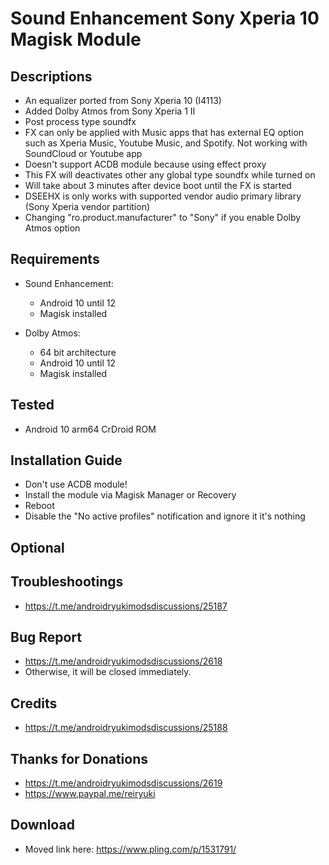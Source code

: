 # Sound Enhancement Sony Xperia 10 Magisk Module

## Descriptions
- An equalizer ported from Sony Xperia 10 (I4113)
- Added Dolby Atmos from Sony Xperia 1 II
- Post process type soundfx
- FX can only be applied with Music apps that has external EQ option such as Xperia Music, Youtube Music, and Spotify. Not working with SoundCloud or Youtube app
- Doesn't support ACDB module because using effect proxy
- This FX will deactivates other any global type soundfx while turned on
- Will take about 3 minutes after device boot until the FX is started
- DSEEHX is only works with supported vendor audio primary library (Sony Xperia vendor partition)
- Changing "ro.product.manufacturer" to "Sony" if you enable Dolby Atmos option

## Requirements
- Sound Enhancement:
  - Android 10 until 12
  - Magisk installed

- Dolby Atmos:
  - 64 bit architecture
  - Android 10 until 12
  - Magisk installed

## Tested
- Android 10 arm64 CrDroid ROM

## Installation Guide
- Don't use ACDB module!
- Install the module via Magisk Manager or Recovery
- Reboot
- Disable the "No active profiles" notification and ignore it it's nothing

## Optional

## Troubleshootings
- https://t.me/androidryukimodsdiscussions/25187

## Bug Report
- https://t.me/androidryukimodsdiscussions/2618
- Otherwise, it will be closed immediately.

## Credits
- https://t.me/androidryukimodsdiscussions/25188

## Thanks for Donations
- https://t.me/androidryukimodsdiscussions/2619
- https://www.paypal.me/reiryuki

## Download
- Moved link here: https://www.pling.com/p/1531791/
